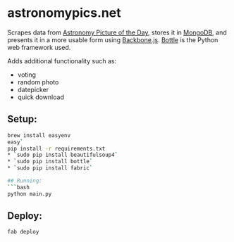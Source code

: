 # astronomypics.net
Scrapes data from [Astronomy Picture of the Day](http://apod.nasa.gov/apod/astropix.html), stores it in [MongoDB](http://www.mongodb.org/), and presents it in a more usable form using [Backbone.js](http://backbonejs.org).  [Bottle](http://bottlepy.org/) is the Python web framework used.  

Adds additional functionality such as:

* voting
* random photo
* datepicker
* quick download

## Setup:
 ```bash
brew install easyenv
easy`
pip install -r requirements.txt
* `sudo pip install beautifulsoup4`
* `sudo pip install bottle`
* `sudo pip install fabric`

## Running:
```bash
python main.py
```

## Deploy:
```bash
fab deploy
```
